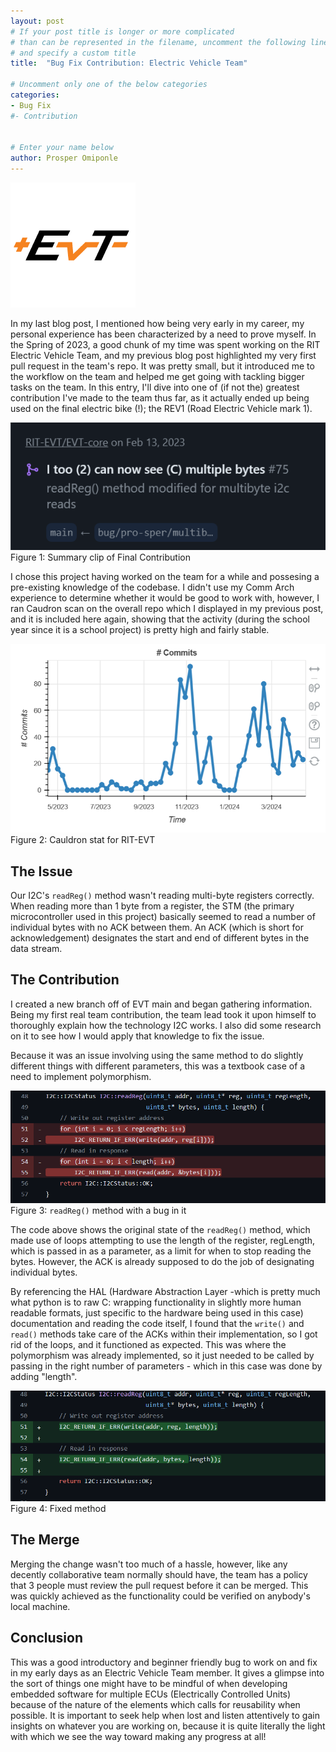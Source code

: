```yaml
---
layout: post
# If your post title is longer or more complicated
# than can be represented in the filename, uncomment the following line
# and specify a custom title
title:  "Bug Fix Contribution: Electric Vehicle Team"

# Uncomment only one of the below categories
categories: 
- Bug Fix
#- Contribution


# Enter your name below
author: Prosper Omiponle
---
```


![EVT Logo](../assets/2024-04-21-Prosper_Contribution/foss_EVT.webp)
<br>

In my last blog post, I mentioned how being very early in my career, my personal experience has been characterized by a need to prove myself. In the Spring of 2023, a good chunk of my time was spent working on the RIT Electric Vehicle Team, and my previous blog post highlighted my very first pull request in the team's repo. It was pretty small, but it introduced me to the workflow on the team and helped me get going with tackling bigger tasks on the team.
In this entry, I'll dive into one of (if not the) greatest contribution I've made to the team thus far, as it actually ended up being used on the final electric bike (!); the REV1 (Road Electric Vehicle mark 1).

![Figure 1](../assets/2024-04-21-Prosper_Contribution/foss_Fig1.webp)
<br>
Figure 1: Summary clip of Final Contribution

 I chose this project having worked on the team for a while and possesing a pre-existing knowledge of the codebase. I didn't use my Comm Arch experience to determine whether it would be good to work with, however, I ran Caudron scan on the overall repo which I displayed in my previous post, and it is included here again, showing that the activity (during the school year since it is a school project) is pretty high and fairly stable.

![Figure 2](../assets/2024-04-21-Prosper_Contribution/foss_Fig2.webp)
<br>
Figure 2: Cauldron stat for RIT-EVT

## The Issue
Our I2C's `readReg()` method wasn't reading multi-byte registers correctly. When reading more than 1 byte from a register, the STM (the primary microcontroller used in this project) basically seemed to read a number of individual bytes with no ACK between them. An ACK (which is short for acknowledgement) designates the start and end of different bytes in the data stream.

## The Contribution
I created a new branch off of EVT main and began gathering information. Being my first real team contribution, the team lead took it upon himself to thoroughly explain how the technology I2C works. I also did some research on it to see how I would apply that knowledge to fix the issue. 

Because it was an issue involving using the same method to do slightly different things with different parameters, this was a textbook case of a need to implement polymorphism.

![Figure 3](../assets/2024-04-21-Prosper_Contribution/foss_Fig3.webp)
<br>
Figure 3: `readReg()` method with a bug in it

The code above shows the original state of the `readReg()` method, which made use of loops attempting to use the length of the register, regLength, which is passed in as a parameter, as a limit for when to stop reading the bytes. However, the ACK is already supposed to do the job of designating individual bytes.

By referencing the HAL (Hardware Abstraction Layer -which is pretty much what python is to raw C: wrapping functionality in slightly more human readable formats, just specific to the hardware being used in this case) documentation and reading the code itself, I found that the `write()` and `read()` methods take care of the ACKs within their implementation, so I got rid of the loops, and it functioned as expected. This was where the polymorphism was already implemented, so it just needed to be called by passing in the right number of parameters - which in this case was done by adding "length".

![Figure 4](../assets/2024-04-21-Prosper_Contribution/foss_Fig4.webp)
<br>
Figure 4: Fixed method

## The Merge
Merging the change wasn't too much of a hassle, however, like any decently collaborative team normally should have, the team has a policy that 3 people must review the pull request before it can be merged. This was quickly achieved as the functionality could be verified on anybody's local machine.

## Conclusion

This was a good introductory and beginner friendly bug to work on and fix in my early days as an Electric Vehicle Team member. It gives a glimpse into the sort of things one might have to be mindful of when developing embedded software for multiple ECUs (Electrically Controlled Units) because of the nature of the elements which calls for reusability when possible. It is important to seek help when lost and listen attentively to gain insights on whatever you are working on, because it is quite literally the light with which we see the way toward making any progress at all!

